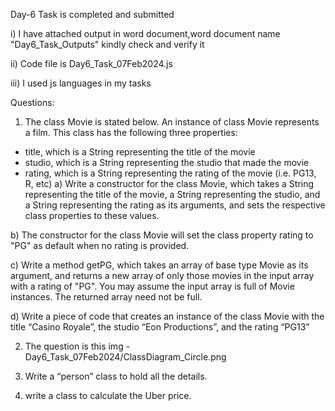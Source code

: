 Day-6 Task is completed and submitted

i) I have attached output in word document,word document name "Day6_Task_Outputs" kindly check and verify it

ii) Code file is Day6_Task_07Feb2024.js

iii) I used js languages in my tasks

Questions: 

1. The class Movie is stated below. An instance of class Movie represents a film. This class has the following three properties:

- title, which is a String representing the title of the movie
- studio, which is a String representing the studio that made the movie
- rating, which is a String representing the rating of the movie (i.e. PG­13, R, etc)
a) Write a constructor for the class Movie, which takes a String representing the title of the movie, a String representing the studio, and a String representing the rating as its arguments, and sets the respective class properties to these values.

b) The constructor for the class Movie will set the class property rating to "PG" as default when no rating is provided.

c) Write a method getPG, which takes an array of base type Movie as its argument, and returns a new array of only those movies in the input array with a rating of "PG". You may assume the input array is full of Movie instances. The returned array need not be full.

d) Write a piece of code that creates an instance of the class Movie with the title “Casino Royale”, the studio “Eon Productions”, and the rating “PG­13”

2. The question is this img - Day6_Task_07Feb2024/ClassDiagram_Circle.png

3. Write a “person” class to hold all the details.

4. write a class to calculate the Uber price.
